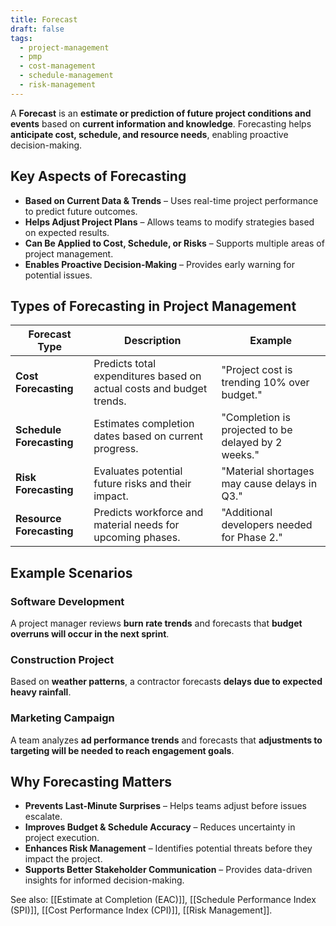 ```yaml
---
title: Forecast
draft: false
tags:
  - project-management
  - pmp
  - cost-management
  - schedule-management
  - risk-management
---
```


A **Forecast** is an **estimate or prediction of future project conditions and events** based on **current information and knowledge**. Forecasting helps **anticipate cost, schedule, and resource needs**, enabling proactive decision-making.

## **Key Aspects of Forecasting**
- **Based on Current Data & Trends** – Uses real-time project performance to predict future outcomes.
- **Helps Adjust Project Plans** – Allows teams to modify strategies based on expected results.
- **Can Be Applied to Cost, Schedule, or Risks** – Supports multiple areas of project management.
- **Enables Proactive Decision-Making** – Provides early warning for potential issues.

## **Types of Forecasting in Project Management**
| **Forecast Type** | **Description** | **Example** |
|------------------|------------------------------------------------|--------------------------------|
| **Cost Forecasting** | Predicts total expenditures based on actual costs and budget trends. | "Project cost is trending 10% over budget." |
| **Schedule Forecasting** | Estimates completion dates based on current progress. | "Completion is projected to be delayed by 2 weeks." |
| **Risk Forecasting** | Evaluates potential future risks and their impact. | "Material shortages may cause delays in Q3." |
| **Resource Forecasting** | Predicts workforce and material needs for upcoming phases. | "Additional developers needed for Phase 2." |

## **Example Scenarios**

### **Software Development**
A project manager reviews **burn rate trends** and forecasts that **budget overruns will occur in the next sprint**.

### **Construction Project**
Based on **weather patterns**, a contractor forecasts **delays due to expected heavy rainfall**.

### **Marketing Campaign**
A team analyzes **ad performance trends** and forecasts that **adjustments to targeting will be needed to reach engagement goals**.

## **Why Forecasting Matters**
- **Prevents Last-Minute Surprises** – Helps teams adjust before issues escalate.
- **Improves Budget & Schedule Accuracy** – Reduces uncertainty in project execution.
- **Enhances Risk Management** – Identifies potential threats before they impact the project.
- **Supports Better Stakeholder Communication** – Provides data-driven insights for informed decision-making.

See also: [[Estimate at Completion (EAC)]], [[Schedule Performance Index (SPI)]], [[Cost Performance Index (CPI)]], [[Risk Management]].
